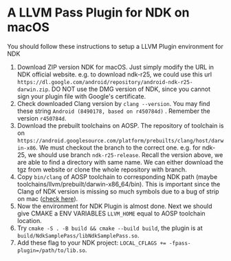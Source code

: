 # A LLVM Pass Plugin for NDK on macOS

You should follow these instructions to setup a LLVM Plugin environment for NDK

1. Download ZIP version NDK for macOS. Just simply modify the URL in NDK official website. e.g. to download ndk-r25, we
   could use this url `https://dl.google.com/android/repository/android-ndk-r25-darwin.zip`. DO NOT use the DMG version
   of NDK, since you cannot sign your plugin file with Google's certificate.
2. Check downloaded Clang version by `clang --version`. You may find these string `Android (8490178, based on r450784d)`
   . Remember the version `r450784d`.
3. Download the prebuilt toolchains on AOSP. The repository of toolchain is
   on `https://android.googlesource.com/platform/prebuilts/clang/host/darwin-x86`. We must checkout the branch to the
   correct one. e.g. for ndk-25, we should use branch `ndk-r25-release`. Recall the version above, we are able to find a
   directory with same name. We can either download the tgz from website or clone the whole repository with branch.
4. Copy `bin/clang` of AOSP toolchain to corresponding NDK path (maybe toolchains/llvm/prebuilt/darwin-x86_64/bin). This
   is important since the Clang of NDK version is missing so much symbols due to a bug of strip on
   mac ([check here](https://issuetracker.google.com/issues/143160164)).
5. Now the environment for NDK Plugin is almost done. Next we should give CMAKE a ENV VARIABLES `LLVM_HOME` equal to
   AOSP toolchain location.
6. Try `cmake -S . -B build && cmake --build build`, the plugin is at `build/NdkSamplePass/libNdkSamplePass.so`.
7. Add these flag to your NDK project: `LOCAL_CFLAGS += -fpass-plugin=/path/to/lib.so`.